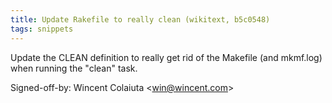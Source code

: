 ```yaml
---
title: Update Rakefile to really clean (wikitext, b5c0548)
tags: snippets
---
```


Update the CLEAN definition to really get rid of the Makefile (and mkmf.log) when running the "clean" task.

Signed-off-by: Wincent Colaiuta &lt;win@wincent.com&gt;
